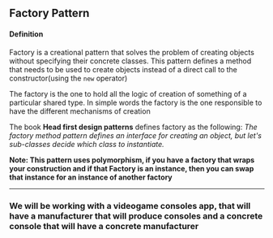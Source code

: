 <h2>Factory Pattern</h2>

<h4>Definition</h4>
<p>
    Factory is a creational pattern that solves the problem of creating objects without specifying their concrete classes. This pattern defines a method that needs to be used to create objects instead of a direct call to the constructor(using the <code>new</code> operator)
</p>

<p>
    The factory is the one to hold all the logic of creation of something of a particular shared type. In simple words the factory is the one responsible to have the different mechanisms of creation
</p>

<p>
    The book <b>Head first design patterns</b> defines factory as the following: <i> The factory method pattern defines an interface for creating an object, but let's sub-classes decide which class to instantiate.</i>
</p>

<p>
    <b>Note: This pattern uses polymorphism, if you have a factory that wraps your construction and if that Factory is an instance, then you can swap that instance for an instance of another factory
    </b>
<p>

<hr>
<h3>
    We will be working with a videogame consoles app, that will have a manufacturer that will produce consoles and a concrete console that will have a concrete manufacturer
</h3>
